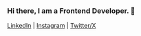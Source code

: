 ### Hi there, I am a Frontend Developer. 👋


<a href="https://www.linkedin.com/in/nzrv0/" target="_blank">LinkedIn<a/> | <a href="https://www.instagram.com/nzrv.0/" target="_blank">Instagram<a/> | <a href="https://twitter.com/nzrv0/" target="_blank">Twitter/X<a/>

